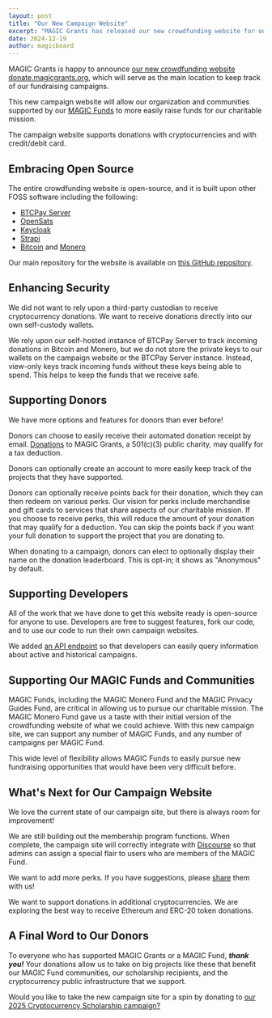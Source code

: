 ```yaml
---
layout: post
title: "Our New Campaign Website"
excerpt: "MAGIC Grants has released our new crowdfunding website for our funds and campaigns."
date: 2024-12-19
author: magicboard
---
```


MAGIC Grants is happy to announce [our new crowdfunding website donate.magicgrants.org](https://donate.magicgrants.org), which will serve as the main location to keep track of our fundraising campaigns.

This new campaign website will allow our organization and communities supported by our [MAGIC Funds](/funds) to more easily raise funds for our charitable mission.

The campaign website supports donations with cryptocurrencies and with credit/debit card.

## Embracing Open Source

The entire crowdfunding website is open-source, and it is built upon other FOSS software including the following:

* [BTCPay Server](https://btcpayserver.org/)
* [OpenSats](https://github.com/OpenSats/website/)
* [Keycloak](https://www.keycloak.org/)
* [Strapi](https://strapi.io/)
* [Bitcoin](https://en.wikipedia.org/wiki/Bitcoin) and [Monero](https://getmonero.org)

Our main repository for the website is available on [this GitHub repository](https://github.com/MAGICGrants/campaign-site/).

## Enhancing Security

We did not want to rely upon a third-party custodian to receive cryptocurrency donations. We want to receive donations directly into our own self-custody wallets.

We rely upon our self-hosted instance of BTCPay Server to track incoming donations in Bitcoin and Monero, but we do not store the private keys to our wallets on the campaign website or the BTCPay Server instance. Instead, view-only keys track incoming funds without these keys being able to spend. This helps to keep the funds that we receive safe.

## Supporting Donors

We have more options and features for donors than ever before! 

Donors can choose to easily receive their automated donation receipt by email. [Donations](/contribute) to MAGIC Grants, a 501(c)(3) public charity, may qualify for a tax deduction.

Donors can optionally create an account to more easily keep track of the projects that they have supported.

Donors can optionally receive points back for their donation, which they can then redeem on various perks. Our vision for perks include merchandise and gift cards to services that share aspects of our charitable mission. If you choose to receive perks, this will reduce the amount of your donation that may qualify for a deduction. You can skip the points back if you want your full donation to support the project that you are donating to.

When donating to a campaign, donors can elect to optionally display their name on the donation leaderboard. This is opt-in; it shows as "Anonymous" by default.

## Supporting Developers

All of the work that we have done to get this website ready is open-source for anyone to use. Developers are free to suggest features, fork our code, and to use our code to run their own campaign websites.

We added [an API endpoint](https://github.com/MAGICGrants/campaign-site?tab=readme-ov-file#funding-required-endpoint) so that developers can easily query information about active and historical campaigns.

## Supporting Our MAGIC Funds and Communities

MAGIC Funds, including the MAGIC Monero Fund and the MAGIC Privacy Guides Fund, are critical in allowing us to pursue our charitable mission. The MAGIC Monero Fund gave us a taste with their initial version of the crowdfunding website of what we could achieve. With this new campaign site, we can support any number of MAGIC Funds, and any number of campaigns per MAGIC Fund.

This wide level of flexibility allows MAGIC Funds to easily pursue new fundraising opportunities that would have been very difficult before.

## What's Next for Our Campaign Website

We love the current state of our campaign site, but there is always room for improvement!

We are still building out the membership program functions. When complete, the campaign site will correctly integrate with [Discourse](https://www.discourse.org/index) so that admins can assign a special flair to users who are members of the MAGIC Fund.

We want to add more perks. If you have suggestions, please [share](mailto:info@magicgrants.org) them with us!

We want to support donations in additional cryptocurrencies. We are exploring the best way to receive Ethereum and ERC-20 token donations.

## A Final Word to Our Donors

To everyone who has supported MAGIC Grants or a MAGIC Fund, ***thank you!*** Your donations allow us to take on big projects like these that benefit our MAGIC Fund communities, our scholarship recipients, and the cryptocurrency public infrastructure that we support.

Would you like to take the new campaign site for a spin by donating to [our 2025 Cryptocurrency Scholarship campaign?](https://donate.magicgrants.org/general/projects/2025-scholarships)
